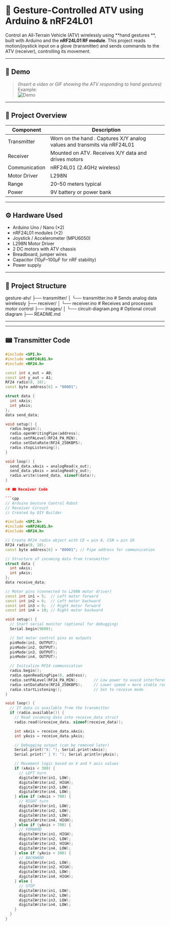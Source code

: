 # 🛵 Gesture-Controlled ATV using Arduino & nRF24L01

Control an All-Terrain Vehicle (ATV) wirelessly using **hand gestures **, built with Arduino and the **nRF24L01 RF module**. This project reads motion/joystick input on a glove (transmitter) and sends commands to the ATV (receiver), controlling its movement.

---

## 📸 Demo

> *(Insert a video or GIF showing the ATV responding to hand gestures)*  
> Example:  
> ![Demo](images/demo.gif)

---

## 🧠 Project Overview

| Component      | Description                                    |
|----------------|------------------------------------------------|
| Transmitter    | Worn on the hand . Captures X/Y analog values and transmits via nRF24L01 |
| Receiver       | Mounted on ATV. Receives X/Y data and drives motors |
| Communication  | nRF24L01 (2.4GHz wireless) |
| Motor Driver   | L298N |
| Range          | 20–50 meters typical |
| Power          | 9V battery or power bank |

---

## ⚙️ Hardware Used

- Arduino Uno / Nano (×2)
- nRF24L01 modules (×2)
- Joystick / Accelerometer (MPU6050)
- L298N Motor Driver
- 2 DC motors with ATV chassis
- Breadboard, jumper wires
- Capacitor (10µF–100µF for nRF stability)
- Power supply

---

## 📁 Project Structure
gesture-atv/
├── transmitter/
│ └── transmitter.ino # Sends analog data wirelessly
├── receiver/
│ └── receiver.ino # Receives and processes motor control
├── images/
│ └── circuit-diagram.png # Optional circuit diagram
├── README.md


---


---

## 📟 Transmitter Code

```cpp
#include <SPI.h>
#include <nRF24L01.h>
#include <RF24.h>

const int x_out = A0;
const int y_out = A1;
RF24 radio(8, 10);
const byte address[6] = "00001";

struct data {
  int xAxis;
  int yAxis;
};
data send_data;

void setup() {
  radio.begin();
  radio.openWritingPipe(address);
  radio.setPALevel(RF24_PA_MIN);
  radio.setDataRate(RF24_250KBPS);
  radio.stopListening();
}

void loop() {
  send_data.xAxis = analogRead(x_out);
  send_data.yAxis = analogRead(y_out);
  radio.write(&send_data, sizeof(data));
}

## 📟 Receiver Code

```cpp
// Arduino Gesture Control Robot
// Receiver Circuit
// Created by DIY Builder

#include <SPI.h>
#include <nRF24L01.h>
#include <RF24.h>

// Create RF24 radio object with CE = pin 8, CSN = pin 10
RF24 radio(8, 10);
const byte address[6] = "00001"; // Pipe address for communication

// Structure of incoming data from transmitter
struct data {
  int xAxis;
  int yAxis;
};
data receive_data;

// Motor pins (connected to L298N motor driver)
const int in1 = 5;  // Left motor forward
const int in2 = 6;  // Left motor backward
const int in3 = 9;  // Right motor forward
const int in4 = 10; // Right motor backward

void setup() {
  // Start serial monitor (optional for debugging)
  Serial.begin(9600);

  // Set motor control pins as outputs
  pinMode(in1, OUTPUT);
  pinMode(in2, OUTPUT);
  pinMode(in3, OUTPUT);
  pinMode(in4, OUTPUT);

  // Initialize RF24 communication
  radio.begin();
  radio.openReadingPipe(0, address);
  radio.setPALevel(RF24_PA_MIN);       // Low power to avoid interference
  radio.setDataRate(RF24_250KBPS);     // Lower speed = more stable range
  radio.startListening();              // Set to receive mode
}

void loop() {
  // If data is available from the transmitter
  if (radio.available()) {
    // Read incoming data into receive_data struct
    radio.read(&receive_data, sizeof(receive_data));

    int xAxis = receive_data.xAxis;
    int yAxis = receive_data.yAxis;

    // Debugging output (can be removed later)
    Serial.print("X: "); Serial.print(xAxis);
    Serial.print(" | Y: "); Serial.println(yAxis);

    // Movement logic based on X and Y axis values
    if (xAxis < 300) {
      // LEFT turn
      digitalWrite(in1, LOW);
      digitalWrite(in2, HIGH);
      digitalWrite(in3, LOW);
      digitalWrite(in4, LOW);
    } else if (xAxis > 700) {
      // RIGHT turn
      digitalWrite(in1, LOW);
      digitalWrite(in2, LOW);
      digitalWrite(in3, LOW);
      digitalWrite(in4, HIGH);
    } else if (yAxis > 700) {
      // FORWARD
      digitalWrite(in1, HIGH);
      digitalWrite(in2, LOW);
      digitalWrite(in3, HIGH);
      digitalWrite(in4, LOW);
    } else if (yAxis < 300) {
      // BACKWARD
      digitalWrite(in1, LOW);
      digitalWrite(in2, HIGH);
      digitalWrite(in3, LOW);
      digitalWrite(in4, HIGH);
    } else {
      // STOP
      digitalWrite(in1, LOW);
      digitalWrite(in2, LOW);
      digitalWrite(in3, LOW);
      digitalWrite(in4, LOW);
    }
  }
}



